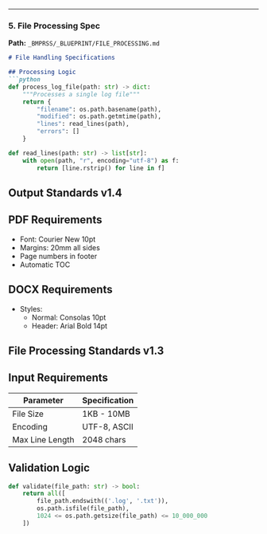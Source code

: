 
---

### 5. File Processing Spec
**Path:** `_BMPRSS/_BLUEPRINT/FILE_PROCESSING.md`
```markdown
# File Handling Specifications

## Processing Logic
```python
def process_log_file(path: str) -> dict:
    """Processes a single log file"""
    return {
        "filename": os.path.basename(path),
        "modified": os.path.getmtime(path),
        "lines": read_lines(path),
        "errors": []
    }

def read_lines(path: str) -> list[str]:
    with open(path, "r", encoding="utf-8") as f:
        return [line.rstrip() for line in f]
```

## Output Standards v1.4

## PDF Requirements
- Font: Courier New 10pt
- Margins: 20mm all sides
- Page numbers in footer
- Automatic TOC

## DOCX Requirements
- Styles: 
  - Normal: Consolas 10pt
  - Header: Arial Bold 14pt


## File Processing Standards v1.3

## Input Requirements
| Parameter        | Specification          |
|------------------|------------------------|
| File Size        | 1KB - 10MB            |
| Encoding         | UTF-8, ASCII          |
| Max Line Length  | 2048 chars            |

## Validation Logic
```python
def validate(file_path: str) -> bool:
    return all([
        file_path.endswith(('.log', '.txt')),
        os.path.isfile(file_path),
        1024 <= os.path.getsize(file_path) <= 10_000_000
    ])